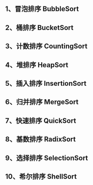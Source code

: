 ## 1、冒泡排序 BubbleSort

## 2、桶排序 BucketSort
## 3、计数排序 CountingSort
## 4、堆排序 HeapSort
## 5、插入排序 InsertionSort
## 6、归并排序 MergeSort
## 7、快速排序 QuickSort
## 8、基数排序 RadixSort
## 9、选择排序 SelectionSort
## 10、希尔排序 ShellSort

